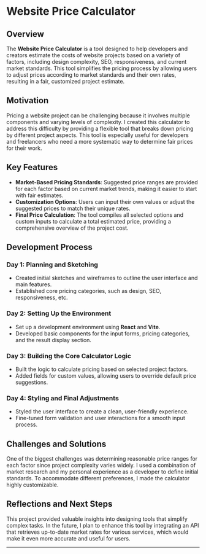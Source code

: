 # Website Price Calculator

## Overview
The **Website Price Calculator** is a tool designed to help developers and creators estimate the costs of website projects based on a variety of factors, including design complexity, SEO, responsiveness, and current market standards. This tool simplifies the pricing process by allowing users to adjust prices according to market standards and their own rates, resulting in a fair, customized project estimate.

## Motivation
Pricing a website project can be challenging because it involves multiple components and varying levels of complexity. I created this calculator to address this difficulty by providing a flexible tool that breaks down pricing by different project aspects. This tool is especially useful for developers and freelancers who need a more systematic way to determine fair prices for their work.

## Key Features
- **Market-Based Pricing Standards**: Suggested price ranges are provided for each factor based on current market trends, making it easier to start with fair estimates.
- **Customization Options**: Users can input their own values or adjust the suggested prices to match their unique rates.
- **Final Price Calculation**: The tool compiles all selected options and custom inputs to calculate a total estimated price, providing a comprehensive overview of the project cost.

## Development Process

### Day 1: Planning and Sketching
- Created initial sketches and wireframes to outline the user interface and main features.
- Established core pricing categories, such as design, SEO, responsiveness, etc.

### Day 2: Setting Up the Environment
- Set up a development environment using **React** and **Vite**.
- Developed basic components for the input forms, pricing categories, and the result display section.

### Day 3: Building the Core Calculator Logic
- Built the logic to calculate pricing based on selected project factors.
- Added fields for custom values, allowing users to override default price suggestions.

### Day 4: Styling and Final Adjustments
- Styled the user interface to create a clean, user-friendly experience.
- Fine-tuned form validation and user interactions for a smooth input process.

## Challenges and Solutions
One of the biggest challenges was determining reasonable price ranges for each factor since project complexity varies widely. I used a combination of market research and my personal experience as a developer to define initial standards. To accommodate different preferences, I made the calculator highly customizable.

## Reflections and Next Steps
This project provided valuable insights into designing tools that simplify complex tasks. In the future, I plan to enhance this tool by integrating an API that retrieves up-to-date market rates for various services, which would make it even more accurate and useful for users.

---

